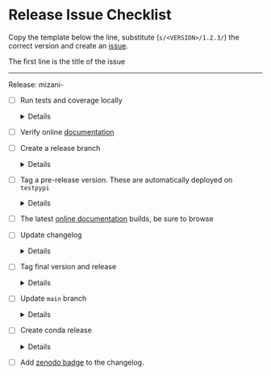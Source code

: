 # Release Issue Checklist

Copy the template below the line, substitute (`s/<VERSION>/1.2.3/`) the correct
version and create an [issue](https://github.com/has2k1/mizani/issues/new).

The first line is the title of the issue

------------------------------------------------------------------------------
Release: mizani-<VERSION>

- [ ] Run tests and coverage locally

  <details>

  ```sh
  git switch main
  git pull origin/main
  git switch -c release-v<VERSION>
  make test
  make coverage
  ```
  - [ ] The tests pass
  - [ ] The coverage is acceptable

  </details>

- [ ] Verify online [documentation](https://mizani.readthedocs.io/en/latest/)

- [ ] Create a release branch

  <details>

  ```sh
  git switch -c release-v<VERSION>
  ```

  </details>

- [ ] Tag a pre-release version. These are automatically deployed on `testpypi`

  <details>

  ```sh
  git tag -as v<VERSION>a1 -m "Version <VERSION>a1"  # e.g. <VERSION>a1, <VERSION>b1, <VERSION>rc1
  git push
  ```
  - [ ] GHA [release job](https://github.com/has2k1/mizani/actions/workflows/release.yml) passes
  - [ ] Mizani test release is on [TestPyPi](https://test.pypi.org/project/mizani)

  </details>

- [ ] The latest [online documentation](https://mizani.readthedocs.io/latest/) builds, be sure to browse

- [ ] Update changelog

  <details>

  ```sh
  nvim doc/changelog.rst
  git commit -am "Update changelog for release"
  git push
  ```
  - [ ] Update / confirm the version to be released
  - [ ] Add a release date
  - [ ] The [GHA tests](https://github.com/has2k1/mizani/actions/workflows/testing.yml) pass

  </details>

- [ ] Tag final version and release

  <details>

  ```sh
  git tag -as v<VERSION> -m "Version <VERSION>"
  git push
  ```

  - [ ] The [GHA Release](https://github.com/has2k1/mizani/actions/workflows/release.yml) job passes
  - [ ] [PyPi](https://pypi.org/project/mizani) shows the new release

  </details>

- [ ] Update `main` branch

  <details>

  ```sh
  git switch main
  git merge --ff-only release-v<VERSION>
  git push
  ```

  - [ ] The [GHA Release](https://github.com/has2k1/mizani/actions/workflows/release.yml) job passes
  - [ ] [PyPi](https://pypi.org/project/mizani) shows the new release

  </details>

- [ ] Create conda release

  <details>

  ```sh
  sha256sum dist/*.tar.gz
  # copy hash
  ```

  - [ ] Update [mizani-feedsock](https://github.com/conda-forge/mizani-feedstock)

    ```sh
    cd ../mizani-feestock
    git switch main
    git pull upstream/main
    git switch -c <VERSION>
    nvim recipe/meta.yml
    git commit -am  "Version <VERSION>"
    git push -u origin <VERSION>
    ```
  - [ ] Create a [PR](https://github.com/conda-forge/mizani-feedstock/pulls)
  - [ ] Complete PR (follow the steps and merge)

  </details>

- [ ] Add [zenodo badge](https://zenodo.org/account/settings/github/repository/has2k1/mizani) to the changelog.
